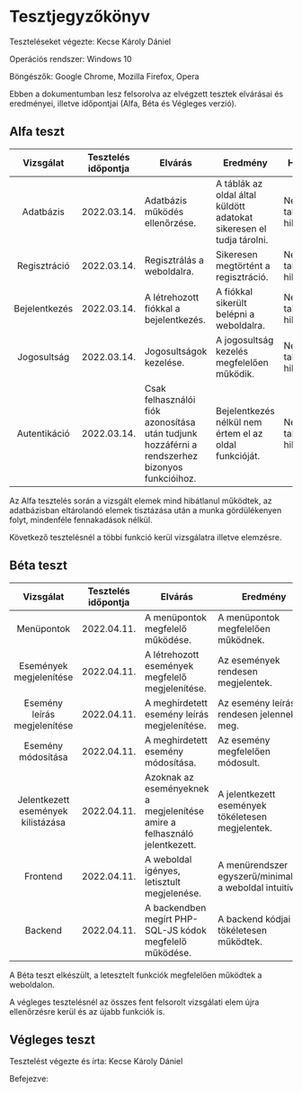 # Tesztjegyzőkönyv

Teszteléseket végezte: Kecse Károly Dániel

Operációs rendszer: Windows 10

Böngészők: Google Chrome, Mozilla Firefox, Opera

Ebben a dokumentumban lesz felsorolva az 
elvégzett tesztek elvárásai és eredményei, 
illetve időpontjai (Alfa, Béta és Végleges verzió).

## Alfa teszt

| Vizsgálat | Tesztelés időpontja | Elvárás | Eredmény | Hibák |
| :---: | --- | --- | --- | --- |
| Adatbázis | 2022.03.14. | Adatbázis működés ellenőrzése. | A táblák az oldal által küldött adatokat sikeresen el tudja tárolni. | Nem találtam hibát. |
| Regisztráció | 2022.03.14. | Regisztrálás a weboldalra. | Sikeresen megtörtént a regisztráció. | Nem találtam hibát. |
| Bejelentkezés | 2022.03.14. | A létrehozott fiókkal a bejelentkezés. | A fiókkal sikerült belépni a weboldalra. | Nem találtam hibát. |
| Jogosultság | 2022.03.14. | Jogosultságok kezelése. | A jogosultság kezelés megfelelően működik. | Nem találtam hibát. |
| Autentikáció | 2022.03.14. | Csak felhasználói fiók azonosítása után tudjunk hozzáférni a rendszerhez bizonyos funkcióihoz. | Bejelentkezés nélkül nem értem el az oldal funkcióját. | Nem találtam hibát. |

Az Alfa tesztelés során a vizsgált elemek mind hibátlanul működtek, az adatbázisban eltárolandó elemek tisztázása után a munka gördülékenyen folyt, mindenféle fennakadások nélkül.

Következő tesztelésnél a többi funkció kerül vizsgálatra illetve elemzésre.
## Béta teszt

| Vizsgálat | Tesztelés időpontja | Elvárás | Eredmény | Hibák |
| :---: | --- | --- | --- | --- |
| Menüpontok | 2022.04.11. | A menüpontok megfelelő működése. | A menüpontok megfelelően működnek. | Nem találtam hibát. |
| Események megjelenítése | 2022.04.11. | A létrehozott események megfelelő megjelenítése. |Az események rendesen megjelentek. | Nem találtam hibát. |
| Esemény leírás megjelenítése | 2022.04.11. | A meghirdetett esemény leírás megjelenítése. | Az esemény leírások rendesen jelennek meg. | Nem találtam hibát. |
| Esemény módosítása | 2022.04.11. | A meghirdetett esemény módosítása. | Az esemény megfelelően módosult. | Nem találtam hibát. |
| Jelentkezett események kilistázása | 2022.04.11. | Azoknak az eseményeknek a megjelenítése amire a felhasználó jelentkezett. | A jelentkezett események tökéletesen megjelentek. | Nem találtam hibát. |
| Frontend | 2022.04.11. | A weboldal igényes, letisztult megjelenése. | A menürendszer egyszerű/minimalista, a weboldal intuitív. | Nem találtam hibát. |
| Backend | 2022.04.11. | A backendben megírt PHP-SQL-JS kódok megfelelő működése. | A backend kódjai tökéletesen működtek. | Nem találtam hibát. |

A Béta teszt elkészült, a letesztelt funkciók megfelelően működtek a weboldalon. 

A végleges tesztelésnél az összes fent felsorolt vizsgálati elem újra ellenőrzésre kerül és az újabb funkciók is.

## Végleges teszt

Tesztelést végezte és írta: Kecse Károly Dániel

Befejezve:
